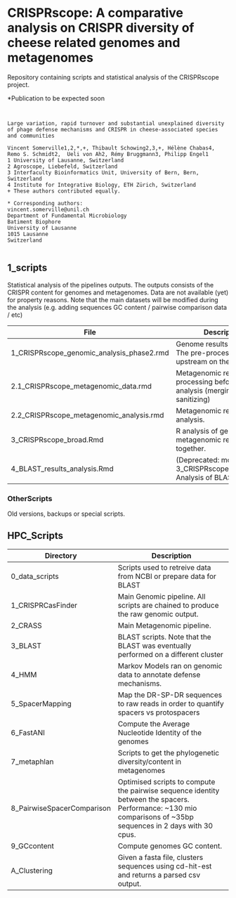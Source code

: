 # CRISPRscope: A comparative analysis on CRISPR diversity of cheese related genomes and metagenomes

Repository containing scripts and statistical analysis of the CRISPRscope project.

*Publication to be expected soon

<pre><code>

Large variation, rapid turnover and substantial unexplained diversity of phage defense mechanisms and CRISPR in cheese-associated species and communities

Vincent Somerville1,2,*,+, Thibault Schowing2,3,+, Hélène Chabas4, Remo S. Schmidt2,  Ueli von Ah2, Rémy Bruggmann3, Philipp Engel1
1 University of Lausanne, Switzerland
2 Agroscope, Liebefeld, Switzerland
3 Interfaculty Bioinformatics Unit, University of Bern, Bern, Switzerland
4 Institute for Integrative Biology, ETH Zürich, Switzerland
+ These authors contributed equally. 

* Corresponding authors:
vincent.somerville@unil.ch
Department of Fundamental Microbiology
Batiment Biophore
University of Lausanne
1015 Lausanne
Switzerland

</code></pre>






## 1_scripts

Statistical analysis of the pipelines outputs. The outputs consists of the CRISPR content for genomes and metagenomes. Data are not available (yet) for property reasons.
Note that the main datasets will be modified during the analysis (e.g. adding sequences GC content / pairwise comparison data / etc) 

| File | Description |
| ------------- | ------------- |
| 1_CRISPRscope_genomic_analysis_phase2.rmd | Genome results R analysis. The pre-processing is done upstream on the HPC side.  |
| 2.1_CRISPRscope_metagenomic_data.rmd      | Metagenomic results pre-processing before statistical analysis (merging and sanitizing)  |
| 2.2_CRISPRscope_metagenomic_analysis.rmd  | Metagenomic results R analysis. |
| 3_CRISPRscope_broad.Rmd                   | R analysis of genomic and metagenomic results together.  |
| 4_BLAST_results_analysis.Rmd              | (Deprecated: moved to 3_CRISPRscope_broad.Rmd) Analysis of BLAST output   |
	
### OtherScripts

Old versions, backups or special scripts.
 
 

## HPC_Scripts


| Directory | Description |
| ------------- | ------------- |
| 0_data_scripts             | Scripts used to retreive data from NCBI or prepare data for BLAST  |
| 1_CRISPRCasFinder          | Main Genomic pipeline. All scripts are chained to produce the raw genomic output.  |
| 2_CRASS                    | Main Metagenomic pipeline.   |
| 3_BLAST                    | BLAST scripts. Note that the BLAST was eventually performed on a different cluster  |
| 4_HMM                      | Markov Models ran on genomic data to annotate defense mechanisms.  |
| 5_SpacerMapping            | Map the DR-SP-DR sequences to raw reads in order to quantify spacers vs protospacers  |
| 6_FastANI                  | Compute the Average Nucleotide Identity of the genomes  |
| 7_metaphlan                | Scripts to get the phylogenetic diversity/content in metagenomes  |
| 8_PairwiseSpacerComparison | Optimised scripts to compute the pairwise sequence identity between the spacers. Performance: ~130 mio comparisons of ~35bp sequences in 2 days with 30 cpus.  |
| 9_GCcontent                | Compute genomes GC content.  |
| A_Clustering               | Given a fasta file, clusters sequences using cd-hit-est and returns a parsed csv output.  |









